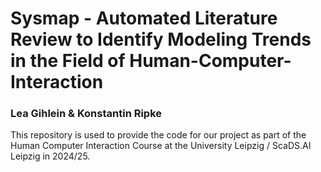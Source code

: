 # Sysmap - Automated Literature Review to Identify Modeling Trends in the Field of Human-Computer-Interaction
### Lea Gihlein & Konstantin Ripke

This repository is used to provide the code for our project as part of the Human Computer Interaction Course at the University Leipzig / ScaDS.AI Leipzig in 2024/25.
